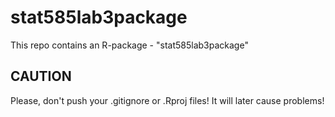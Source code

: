 # stat585lab3package

This repo contains an R-package - "stat585lab3package"

## CAUTION
Please, don't push your .gitignore or .Rproj files! It will later cause problems!
